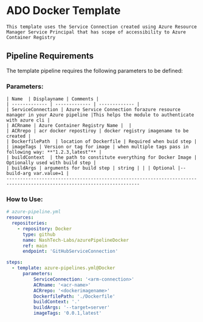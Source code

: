# ADO Docker Template

    This template uses the Service Connection created using Azure Resource Manager Service Principal that has scope of accessibility to Azure Container Registry

## Pipeline Requirements

The template pipeline requires the following parameters to be defined:

### Parameters:


    | Name  | Displayname | Comments |
    | ------------- | ------------- | ------------- |
    | ServiceConnection | Azure Service Connection forazure resource manager in your Azure pipeline |This helps the module to authenticate with azure cli |
    | ACRname | Azure Container Registry Name |  |
    | ACRrepo | acr docker repostiroy | docker registry imagename to be created |
    | DockerfilePath  | location of Dockerfile | Required when buid step |
    | imageTags | Version or tag for image | when multiple tags pass in following way: **"1.2.3,latest"** |
    | buildContext  | the path to constitute everything for Docker Image | Optionally used with build step |
    | buildArgs | arguments for build step | string | | | Optional |--build-arg var.value=1 |
    -----------------------------------------------------------------------------------------------------------------------
 
### How to Use:

  ```yaml
  # azure-pipeline.yml
  resources:
    repositories:
      - repository: Docker
        type: github
        name: NashTech-Labs/azurePipelineDocker
        ref: main
        endpoint: 'GitHubServiceConnection'

  steps:
    - template: azure-pipelines.yml@Docker
        parameters:
            ServiceConnection: '<arm-connection>'
            ACRname: '<acr-name>'
            ACRrepo: '<dockerimagename>'
            DockerfilePath: './Dockerfile'
            buildContext: '.'
            buildArgs: '--target=server'
            imageTags: '0.0.1,latest'
  ```